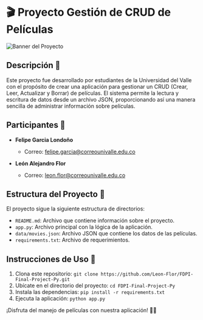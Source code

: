 # 🎬 Proyecto Gestión de CRUD de Películas

![Banner del Proyecto](https://learn.temporal.io/assets/images/banner_python-0d345d125b6892840c54f7e1460c8a5a.png)

## Descripción 🚀

Este proyecto fue desarrollado por estudiantes de la Universidad del Valle con el propósito de crear una aplicación para gestionar un CRUD (Crear, Leer, Actualizar y Borrar) de películas. El sistema permite la lectura y escritura de datos desde un archivo JSON, proporcionando así una manera sencilla de administrar información sobre películas.

## Participantes 👥

- **Felipe Garcia Londoño**

  - Correo: felipe.garcia@correounivalle.edu.co

- **León Alejandro Flor**
  - Correo: leon.flor@correounivalle.edu.co

## Estructura del Proyecto 📂

El proyecto sigue la siguiente estructura de directorios:

- `README.md`: Archivo que contiene información sobre el proyecto.
- `app.py`: Archivo principal con la lógica de la aplicación.
- `data/movies.json`: Archivo JSON que contiene los datos de las películas.
- `requirements.txt`: Archivo de requerimientos.

## Instrucciones de Uso 📝

1. Clona este repositorio: `git clone https://github.com/Leon-Flor/FDPI-Final-Project-Py.git`
2. Ubícate en el directorio del proyecto: `cd FDPI-Final-Project-Py`
3. Instala las dependencias: `pip install -r requirements.txt`
4. Ejecuta la aplicación: `python app.py`

¡Disfruta del manejo de películas con nuestra aplicación! 🎥✨
